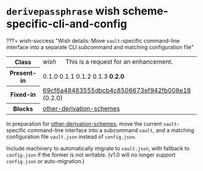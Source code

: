 # `derivepassphrase` wish scheme-specific-cli-and-config

???+ wish-success "Wish details: Move `vault`-specific command-line interface into a separate CLI subcommand and matching configuration file"
    <table id="bug-summary" markdown>
        <tr><th scope=col>Class<td><i>wish</i><td>This is a request for an enhancement.
        <tr><th scope=col>Present-in<td colspan=2>0.1.0 0.1.1 0.1.2 0.1.3 <b>0.2.0</b>
        <tr><th scope=col>Fixed-in<td colspan=2><a href="https://github.com/the-13th-letter/derivepassphrase/commit/69cf6a48483555dbcb4c8506673ef942fb008e18">69cf6a48483555dbcb4c8506673ef942fb008e18</a> (0.2.0)
        <tr><th scope=col>Blocks<td colspan=2>[other-derivation-schemes](other-derivation-schemes.md)
    </table>

In preparation for [other-derivation-schemes](other-derivation-schemes.md), move the current `vault`-specific command-line interface into a subcommand `vault`, and a matching configuration file `vault.json` instead of `config.json`.

Include machinery to automatically migrate to `vault.json`, with fallback to `config.json` if the former is not writable. (v1.0 will no longer support `config.json` or auto-migration.)
